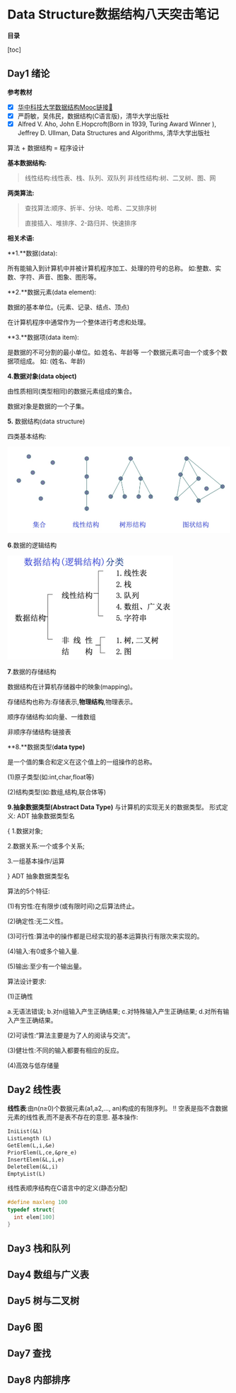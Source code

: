 # Data Structure数据结构八天突击笔记

**目录**

[toc]

## Day1 绪论

**参考教材**

- [x] [华中科技大学数据结构Mooc链接🔗](http://www.icourse163.org/learn/HUST-1001907004?tid=1003064008#/learn/content?type=detail&id=1004302067&sm=1)
- [x] 严蔚敏，吴伟民，数据结构(C语言版)，清华大学出版社
- [x] Alfred V. Aho, John E.Hopcroft(Born in 1939, Turing Award Winner ), Jeffrey D. Ullman, Data Structures and Algorithms, 清华大学出版社

算法 + 数据结构 = 程序设计 

**基本数据结构:** 

> 线性结构:线性表、栈、队列、双队列
> 非线性结构:树、二叉树、图、网

**两类算法:**

>查找算法:顺序、折半、分块、哈希、二叉排序树
>
>直接插入、堆排序、2-路归并、快速排序

**相关术语:**

**1.**数据(data): 

所有能输入到计算机中并被计算机程序加工、处理的符号的总称。 如:整数、实数、字符、声音、图象、图形等。

**2.**数据元素(data element): 

数据的基本单位。(元素、记录、结点、顶点)

在计算机程序中通常作为一个整体进行考虑和处理。 

**3.**数据项(data item):

是数据的不可分割的最小单位。如:姓名、年龄等 一个数据元素可由一个或多个数据项组成。
 如: (姓名、年龄)

**4.**数据对象**(data object)**

由性质相同(类型相同)的数据元素组成的集合。

数据对象是数据的一个子集。

**5.** 数据结构(data structure)

四类基本结构:

![-w491](media/15819039230295.jpg)

**6**.数据的逻辑结构

<img src="media/15819039915597.jpg" style="zoom:50%;" />

**7**.数据的存储结构

数据结构在计算机存储器中的映象(mapping)。

存储结构也称为:存储表示,**物理结构**,物理表示。

顺序存储结构:如向量、一维数组

非顺序存储结构:链接表

**8.**数据类型(**data type)**

是一个值的集合和定义在这个值上的一组操作的总称。

(1)原子类型(如:int,char,float等)

(2)结构类型(如:数组,结构,联合体等)

**9.**抽象数据类型**(Abstract Data Type)** 与计算机的实现无关的数据类型。 形式定义:
 ADT 抽象数据类型名

{ 1.数据对象; 

2.数据关系:一个或多个关系; 

3.一组基本操作/运算

} ADT 抽象数据类型名



算法的5个特征:

(1)有穷性:在有限步(或有限时间)之后算法终止。

(2)确定性:无二义性。

(3)可行性:算法中的操作都是已经实现的基本运算执行有限次来实现的。

(4)输入:有0或多个输入量.

(5)输出:至少有一个输出量。



算法设计要求:

(1)正确性

a.无语法错误; b.对n组输入产生正确结果; c.对特殊输入产生正确结果; d.对所有输入产生正确结果。

(2)可读性:“算法主要是为了人的阅读与交流”。

(3)健壮性:不同的输入都要有相应的反应。 

(4)高效与低存储量



## Day2 线性表
**线性表**:由n(n≥0)个数据元素(a1,a2,..., an)构成的有限序列。
!! 空表是指不含数据元素的线性表,而不是表不存在的意思.
基本操作:
```
IniList(&L)
ListLength (L)
GetElem(L,i,&e)
PriorElem(L,ce,&pre_e)
InsertElem(&L,i,e) 
DeleteElem(&L,i) 
EmptyList(L)
```

线性表顺序结构在C语言中的定义(静态分配)

```c++
#define maxleng 100
typedef struct{
  int elem[100]
}
```







## Day3 栈和队列



## Day4 数组与广义表



## Day5 树与二叉树



## Day6 图



## Day7 查找



## Day8 内部排序